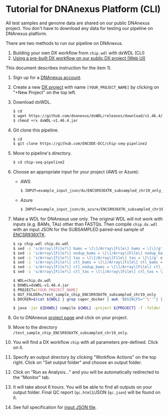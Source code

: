 # Tutorial for DNAnexus Platform (CLI)

All test samples and genome data are shared on our public DNAnexus project. You don't have to download any data for testing our pipeline on DNAnexus platform.

There are two methods to run our pipeline on DNAnexus.

1) Building your own DX workflow from `chip.wdl` with dxWDL (CLI)
2) [Using a pre-built DX workflow on our public DX project (Web UI)](tutorial_dx_web.md)

This document describes instruction for the item 1).

1. Sign up for a [DNAnexus account](https://platform.DNAnexus.com/register).

2. Create a new [DX project](https://platform.DNAnexus.com/projects) with name `[YOUR_PROJECT_NAME]` by clicking on "+New Project" on the top left.

3. Download dxWDL.
    ```bash
    $ cd
    $ wget https://github.com/dnanexus/dxWDL/releases/download/v1.46.4/dxWDL-v1.46.4.jar
    $ chmod +rx dxWDL-v1.46.4.jar
    ```

4. Git clone this pipeline.
    ```bash
    $ cd
    $ git clone https://github.com/ENCODE-DCC/chip-seq-pipeline2
    ```

5. Move to pipeline's directory.
    ```bash
    $ cd chip-seq-pipeline2
    ```

6. Choose an appropriate input for your project (AWS or Azure):
    * AWS
      ```bash
      $ INPUT=example_input_json/dx/ENCSR936XTK_subsampled_chr19_only_dx.json
      ```
    * Azure
      ```bash
      $ INPUT=example_input_json/dx_azure/ENCSR936XTK_subsampled_chr19_only_dx_azure.json
      ```

7. Make a WDL for DNAnexus use only. The original WDL will not work with inputs (e.g. BAMs, TAs) other than FASTQs. Then compile `chip.dx.wdl` with an input JSON for the SUBSAMPLED paired-end sample of [ENCSR936XTK](https://www.encodeproject.org/experiments/ENCSR936XTK/).
    ```bash
    $ cp chip.wdl chip.dx.wdl
    $ sed -i 's/Array\[File?\] bams = \[\]/Array\[File\] bams = \[\]/g' chip.dx.wdl
    $ sed -i 's/Array\[File?\] nodup_bams = \[\]/Array\[File\] nodup_bams = \[\]/g' chip.dx.wdl
    $ sed -i 's/Array\[File?\] tas = \[\]/Array\[File\] tas = \[\]/g' chip.dx.wdl
    $ sed -i 's/Array\[File?\] ctl_bams = \[\]/Array\[File\] ctl_bams = \[\]/g' chip.dx.wdl
    $ sed -i 's/Array\[File?\] ctl_nodup_bams = \[\]/Array\[File\] ctl_nodup_bams = \[\]/g' chip.dx.wdl
    $ sed -i 's/Array\[File?\] ctl_tas = \[\]/Array\[File\] ctl_tas = \[\]/g' chip.dx.wdl
    ```

    ```bash
    $ WDL=chip.dx.wdl
    $ DXWDL=dxWDL-v1.46.4.jar
    $ PROJECT=[YOUR_PROJECT_NAME]
    $ OUT_FOLDER=/test_sample_chip_ENCSR936XTK_subsampled_chr19_only
    $ DOCKER=$(cat ${WDL} | grep caper_docker | awk 'BEGIN{FS="'\''"} {print $2}')

    $ java -jar ${DXWDL} compile ${WDL} -project ${PROJECT} -f -folder ${OUT_FOLDER} -defaults ${INPUT} -extras <(echo "{\"default_runtime_attributes\":{\"docker\":\"${DOCKER}\"}}")
    ```

8. Go to DNAnexus [project page](https://platform.DNAnexus.com/projects) and click on your project.

9. Move to the directory `/test_sample_chip_ENCSR936XTK_subsampled_chr19_only`.

10. You will find a DX workflow `chip` with all parameters pre-defined. Click on it. 

11. Specify an output directory by clicking "Workflow Actions" on the top right. Click on "Set output folder" and choose an output folder.

12. Click on "Run as Analysis..." and you will be automatically redirected to the "Monitor" tab.

13. It will take about 6 hours. You will be able to find all outputs on your output folder. Final QC report (`qc.html`)/JSON (`qc.json`) will be found on it.

14. See full specification for [input JSON file](input.md).
